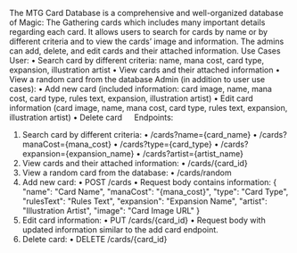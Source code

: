 The MTG Card Database is a comprehensive and well-organized database of Magic: The Gathering cards which includes many important details regarding each card. It allows users to search for cards by name or by different criteria and to view the cards’ image and information. The admins can add, delete, and edit cards and their attached information.
Use Cases
 User:
•	Search card by different criteria: name, mana cost, card type, expansion, illustration artist
•	View cards and their attached information
•	View a random card from the database
Admin (in addition to user use cases):
•	Add new card (included information: card image, name, mana cost, card type, rules text, expansion, illustration artist)
•	Edit card information (card image, name, mana cost, card type, rules text, expansion, illustration artist)
•	Delete card
 
Endpoints:
1.	Search card by different criteria:
•	/cards?name={card_name}
•	/cards?manaCost={mana_cost}
•	/cards?type={card_type}
•	/cards?expansion={expansion_name}
•	/cards?artist={artist_name}
2.	View cards and their attached information:
•	/cards/{card_id}
3.	View a random card from the database:
•	/cards/random
4.	Add new card:
•	POST /cards
•	Request body contains information: 
{
    "name": "Card Name",
    "manaCost": "{mana_cost}",
    "type": "Card Type",
    "rulesText": "Rules Text",
    "expansion": "Expansion Name",
    "artist": "Illustration Artist",
    "image": "Card Image URL"
}
5.	Edit card information:
•	PUT /cards/{card_id}
•	Request body with updated information similar to the add card endpoint.
6.	Delete card:
•	DELETE /cards/{card_id}

